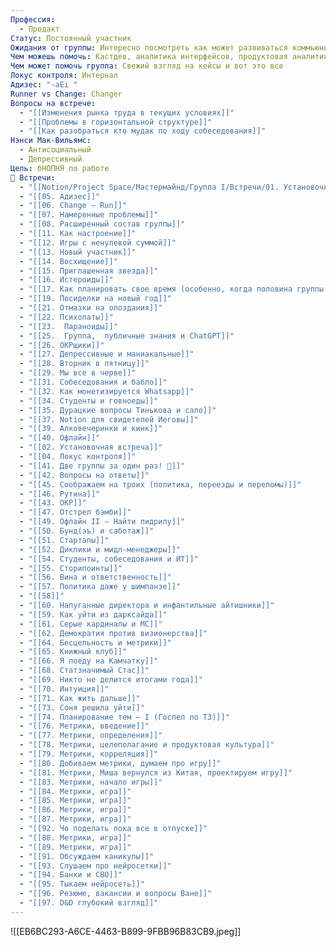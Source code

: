 ```yaml
---
Профессия:
  - Продакт
Статус: Постоянный участник
Ожидания от группы: Интересно посмотреть как может развиваться коммьюнити коллег. Пообсуждать кейсы и идеи для стартапов
Чем можешь помочь: Кастдев, аналитика интерфейсов, продуктовая аналитика, работа с командой разработки (удаленная в том числе), милое косноязычие
Чем может помочь группа: Свежий взгляд на кейсы и вот это все
Локус контроля: Интернал
Адизес: "-aEi "
Runner vs Change: Changer
Вопросы на встрече:
  - "[[Изменения рынка труда в текущих условиях]]"
  - "[[Проблемы в горизонтальной структуре]]"
  - "[[Как разобраться кто мудак по ходу собеседования]]"
Нэнси Мак-Вильямс:
  - Антисоциальный
  - Депрессивный
Цель: бНОПНЯ по работе
👘 Встречи:
  - "[[Notion/Project Space/Мастермайнд/Группа I/Встречи/01. Установочная встреча\\|01. Установочная встреча]]"
  - "[[05. Адизес]]"
  - "[[06. Change — Run]]"
  - "[[07. Намеренные проблемы]]"
  - "[[08. Расширенный состав группы]]"
  - "[[11. Как настроение]]"
  - "[[12. Игры с ненулевой суммой]]"
  - "[[13. Новый участник]]"
  - "[[14. Восхищение]]"
  - "[[15. Приглашенная звезда]]"
  - "[[16. Истероиды]]"
  - "[[17. Как планировать свое время (особенно, когда половина группы отсутствует)]]"
  - "[[19. Посиделки на новый год]]"
  - "[[21. Отмазки на опоздания]]"
  - "[[22. Психопаты]]"
  - "[[23.  Параноиды]]"
  - "[[25.  Группа,  публичные знания и ChatGPT]]"
  - "[[26. ОКРщики]]"
  - "[[27. Депрессивные и маниакальные]]"
  - "[[28. Вторник в пятницу]]"
  - "[[29. Мы все в черве]]"
  - "[[31. Собеседования и бабло]]"
  - "[[32. Как монетизируется Whatsapp]]"
  - "[[34. Студенты и говноеды]]"
  - "[[35. Дурацкие вопросы Тинькова и сало]]"
  - "[[37. Notion для свидетелей Иеговы]]"
  - "[[39. Алковечеринки и кинк]]"
  - "[[40. Офлайн]]"
  - "[[02. Установочная встреча]]"
  - "[[04. Локус контроля]]"
  - "[[41. Две группы за один раз! 🫣]]"
  - "[[42. Вопросы на ответы]]"
  - "[[45. Соображаем на троих (политика, переезды и переломы)]]"
  - "[[46. Рутина]]"
  - "[[43. ОКР]]"
  - "[[47. Отстрел бэмби]]"
  - "[[49. Офлайн II — Найти пидрилу]]"
  - "[[50. Бунд(эъ) и саботаж]]"
  - "[[51. Стартапы]]"
  - "[[52. Дикпики и мидл-менеджеры]]"
  - "[[54. Студенты, собеседования и ИТ]]"
  - "[[55. Сторипоинты]]"
  - "[[56. Вина и ответственность]]"
  - "[[57. Политика даже у шимпанзе]]"
  - "[[58]]"
  - "[[60. Напуганные директора и инфантильные айтишники]]"
  - "[[59. Как уйти из дарксайда]]"
  - "[[61. Серые кардиналы и MC]]"
  - "[[62. Демократия против визионерства]]"
  - "[[64. Бесцельность и метрики]]"
  - "[[65. Книжный клуб]]"
  - "[[66. Я поеду на Камчатку]]"
  - "[[68. Статзначимый Стас]]"
  - "[[69. Никто не делится итогами года]]"
  - "[[70. Интуиция]]"
  - "[[71. Как жить дальше]]"
  - "[[73. Соня решила уйти]]"
  - "[[74. Планирование тем — I (Госпел по ТЗ)]]"
  - "[[76. Метрики, введение]]"
  - "[[77. Метрики, определения]]"
  - "[[78. Метрики, целеполагание и продуктовая культура]]"
  - "[[79. Метрики, корреляция]]"
  - "[[80. Добиваем метрики, думаем про игру]]"
  - "[[81. Метрики, Миша вернулся из Китая, проектируем игру]]"
  - "[[83. Метрики, начало игры]]"
  - "[[84. Метрики, игра]]"
  - "[[85. Метрики, игра]]"
  - "[[86. Метрики, игра]]"
  - "[[87. Метрики, игра]]"
  - "[[92. Чо поделать пока все в отпуске]]"
  - "[[88. Метрики, игра]]"
  - "[[89. Метрики, игра]]"
  - "[[91. Обсуждаем каникулы]]"
  - "[[93. Слушаем про нейросетки]]"
  - "[[94. Банки и СВО]]"
  - "[[95. Тыкаем нейросеть]]"
  - "[[96. Резюме, вакансии и вопросы Ване]]"
  - "[[97. D&D глубокий взгляд]]"
---
```

![[EB6BC293-A6CE-4463-B899-9FBB96B83CB9.jpeg]]